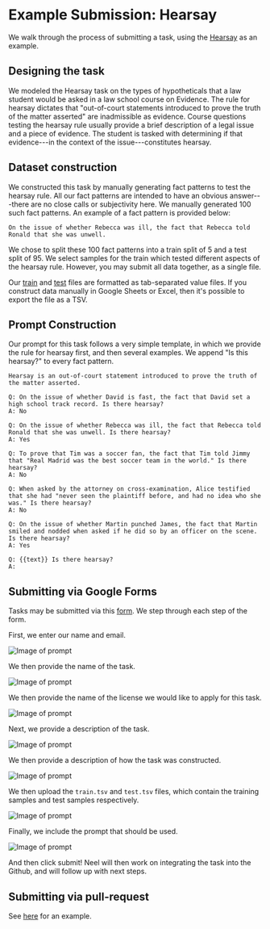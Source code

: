 # Example Submission: Hearsay

We walk through the process of submitting a task, using the [Hearsay](https://github.com/HazyResearch/legalbench/tree/main/tasks/hearsay) as an example.

## Designing the task

We modeled the Hearsay task on the types of hypotheticals that a law student would be asked in a law school course on Evidence. The rule for hearsay dictates that "out-of-court statements introduced to prove the truth of the matter asserted" are inadmissible as evidence. Course questions testing the hearsay rule usually provide a brief description of a legal issue and a piece of evidence. The student is tasked with determining if that evidence---in the context of the issue---constitutes hearsay.

## Dataset construction

We constructed this task by manually generating fact patterns to test the hearsay rule. All our fact patterns are intended to have an obvious answer---there are no close calls or subjectivity here. We manually generated 100 such fact patterns. An example of a fact pattern is provided below:

```text
On the issue of whether Rebecca was ill, the fact that Rebecca told Ronald that she was unwell.
```

We chose to split these 100 fact patterns into a train split of 5 and a test split of 95. We select samples for the train which tested different aspects of the hearsay rule. However, you may submit all data together, as a single file. 

Our [train](https://github.com/HazyResearch/legalbench/blob/main/tasks/hearsay/train.tsv) and [test](https://github.com/HazyResearch/legalbench/blob/main/tasks/hearsay/test.tsv) files are formatted as tab-separated value files. If you construct data manually in Google Sheets or Excel, then it's possible to export the file as a TSV.

## Prompt Construction

Our prompt for this task follows a very simple template, in which we provide the rule for hearsay first, and then several examples. We append "Is this hearsay?" to every fact pattern.

```text
Hearsay is an out-of-court statement introduced to prove the truth of the matter asserted.

Q: On the issue of whether David is fast, the fact that David set a high school track record. Is there hearsay?
A: No

Q: On the issue of whether Rebecca was ill, the fact that Rebecca told Ronald that she was unwell. Is there hearsay?
A: Yes

Q: To prove that Tim was a soccer fan, the fact that Tim told Jimmy that "Real Madrid was the best soccer team in the world." Is there hearsay?
A: No

Q: When asked by the attorney on cross-examination, Alice testified that she had "never seen the plaintiff before, and had no idea who she was." Is there hearsay?
A: No

Q: On the issue of whether Martin punched James, the fact that Martin smiled and nodded when asked if he did so by an officer on the scene. Is there hearsay?
A: Yes

Q: {{text}} Is there hearsay?
A:
```

## Submitting via Google Forms

Tasks may be submitted via this [form](https://docs.google.com/forms/d/e/1FAIpQLScTlLR0vA2Zd4Vak0yhNOY7dZPXbUy3jzvXkTspE4Qgw5lHxQ/viewform). We step through each step of the form.

First, we enter our name and email.

![Image of prompt](img/form_submission_hearsay_example/name_and_email.png)

We then provide the name of the task.

![Image of prompt](img/form_submission_hearsay_example/task_name.png)

We then provide the name of the license we would like to apply for this task.

![Image of prompt](img/form_submission_hearsay_example/license.png)

Next, we provide a description of the task.

![Image of prompt](img/form_submission_hearsay_example/description.png)

We then provide a description of how the task was constructed.

![Image of prompt](img/form_submission_hearsay_example/construction.png)

We then upload the `train.tsv` and `test.tsv` files, which contain the training samples and test samples respectively.

![Image of prompt](img/form_submission_hearsay_example/file_upload.png)

Finally, we include the prompt that should be used.

![Image of prompt](img/form_submission_hearsay_example/prompt.png)

And then click submit! Neel will then work on integrating the task into the Github, and will follow up with next steps.

## Submitting via pull-request

See [here](https://github.com/HazyResearch/legalbench/pull/6) for an example.
